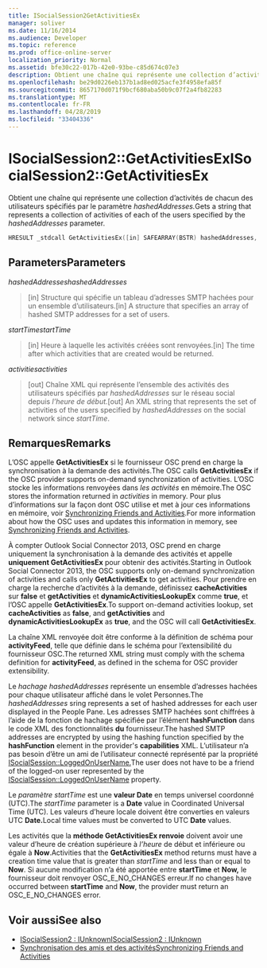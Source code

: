 ```yaml
---
title: ISocialSession2GetActivitiesEx
manager: soliver
ms.date: 11/16/2014
ms.audience: Developer
ms.topic: reference
ms.prod: office-online-server
localization_priority: Normal
ms.assetid: bfe30c22-017b-42e0-93be-c85d674c07e3
description: Obtient une chaîne qui représente une collection d’activités de chacun des utilisateurs spécifiés par le paramètre hashedAddresses.
ms.openlocfilehash: be29d0226eb137b1ad8ed025acfe3f4958efa85f
ms.sourcegitcommit: 8657170d071f9bcf680aba50b9c07f2a4fb82283
ms.translationtype: MT
ms.contentlocale: fr-FR
ms.lasthandoff: 04/28/2019
ms.locfileid: "33404336"
---
```

# <a name="isocialsession2getactivitiesex"></a><span data-ttu-id="cabee-103">ISocialSession2::GetActivitiesEx</span><span class="sxs-lookup"><span data-stu-id="cabee-103">ISocialSession2::GetActivitiesEx</span></span>

<span data-ttu-id="cabee-104">Obtient une chaîne qui représente une collection d’activités de chacun des utilisateurs spécifiés par le paramètre _hashedAddresses._</span><span class="sxs-lookup"><span data-stu-id="cabee-104">Gets a string that represents a collection of activities of each of the users specified by the  _hashedAddresses_ parameter.</span></span> 
  
```cpp
HRESULT _stdcall GetActivitiesEx([in] SAFEARRAY(BSTR) hashedAddresses, [in] DATE startTime, [out, retval] BSTR *activities);
```

## <a name="parameters"></a><span data-ttu-id="cabee-105">Parameters</span><span class="sxs-lookup"><span data-stu-id="cabee-105">Parameters</span></span>

<span data-ttu-id="cabee-106">_hashedAddresses_</span><span class="sxs-lookup"><span data-stu-id="cabee-106">_hashedAddresses_</span></span>
  
> <span data-ttu-id="cabee-107">[in] Structure qui spécifie un tableau d’adresses SMTP hachées pour un ensemble d’utilisateurs.</span><span class="sxs-lookup"><span data-stu-id="cabee-107">[in] A structure that specifies an array of hashed SMTP addresses for a set of users.</span></span>
    
<span data-ttu-id="cabee-108">_startTime_</span><span class="sxs-lookup"><span data-stu-id="cabee-108">_startTime_</span></span>
  
> <span data-ttu-id="cabee-109">[in] Heure à laquelle les activités créées sont renvoyées.</span><span class="sxs-lookup"><span data-stu-id="cabee-109">[in] The time after which activities that are created would be returned.</span></span>
    
<span data-ttu-id="cabee-110">_activities_</span><span class="sxs-lookup"><span data-stu-id="cabee-110">_activities_</span></span>
  
> <span data-ttu-id="cabee-111">[out] Chaîne XML qui représente l’ensemble des activités des utilisateurs spécifiés par _hashedAddresses_ sur le réseau social depuis _l’heure de début._</span><span class="sxs-lookup"><span data-stu-id="cabee-111">[out] An XML string that represents the set of activities of the users specified by  _hashedAddresses_ on the social network since  _startTime_.</span></span>
    
## <a name="remarks"></a><span data-ttu-id="cabee-112">Remarques</span><span class="sxs-lookup"><span data-stu-id="cabee-112">Remarks</span></span>

<span data-ttu-id="cabee-113">L’OSC appelle **GetActivitiesEx** si le fournisseur OSC prend en charge la synchronisation à la demande des activités.</span><span class="sxs-lookup"><span data-stu-id="cabee-113">The OSC calls **GetActivitiesEx** if the OSC provider supports on-demand synchronization of activities.</span></span> <span data-ttu-id="cabee-114">L’OSC stocke les informations renvoyées dans  _les activités_ en mémoire.</span><span class="sxs-lookup"><span data-stu-id="cabee-114">The OSC stores the information returned in  _activities_ in memory.</span></span> <span data-ttu-id="cabee-115">Pour plus d’informations sur la façon dont OSC utilise et met à jour ces informations en mémoire, voir [Synchronizing Friends and Activities](synchronizing-friends-and-activities.md).</span><span class="sxs-lookup"><span data-stu-id="cabee-115">For more information about how the OSC uses and updates this information in memory, see [Synchronizing Friends and Activities](synchronizing-friends-and-activities.md).</span></span>
  
<span data-ttu-id="cabee-116">À compter Outlook Social Connector 2013, OSC prend en charge uniquement la synchronisation à la demande des activités et appelle **uniquement GetActivitiesEx** pour obtenir des activités.</span><span class="sxs-lookup"><span data-stu-id="cabee-116">Starting in Outlook Social Connector 2013, the OSC supports only on-demand synchronization of activities and calls only **GetActivitiesEx** to get activities.</span></span> <span data-ttu-id="cabee-117">Pour prendre en charge la recherche d’activités à la demande, définissez **cacheActivities** sur **false** et **getActivities** et **dynamicActivitiesLookupEx** comme **true**, et l’OSC appelle **GetActivitiesEx**.</span><span class="sxs-lookup"><span data-stu-id="cabee-117">To support on-demand activities lookup, set **cacheActivities** as **false**, and **getActivities** and **dynamicActivitiesLookupEx** as **true**, and the OSC will call **GetActivitiesEx**.</span></span>
  
<span data-ttu-id="cabee-118">La chaîne XML renvoyée doit être conforme à la définition de schéma pour **activityFeed**, telle que définie dans le schéma pour l’extensibilité du fournisseur OSC.</span><span class="sxs-lookup"><span data-stu-id="cabee-118">The returned XML string must comply with the schema definition for **activityFeed**, as defined in the schema for OSC provider extensibility.</span></span>
  
<span data-ttu-id="cabee-119">Le  _hachage hashedAddresses_ représente un ensemble d’adresses hachées pour chaque utilisateur affiché dans le volet Personnes.</span><span class="sxs-lookup"><span data-stu-id="cabee-119">The  _hashedAddresses_ sring represents a set of hashed addresses for each user displayed in the People Pane.</span></span> <span data-ttu-id="cabee-120">Les adresses SMTP hachées sont chiffrées à l’aide de la fonction de hachage spécifiée par l’élément **hashFunction** dans le code XML des fonctionnalités **du** fournisseur.</span><span class="sxs-lookup"><span data-stu-id="cabee-120">The hashed SMTP addresses are encrypted by using the hashing function specified by the **hashFunction** element in the provider's **capabilities** XML.</span></span> <span data-ttu-id="cabee-121">L’utilisateur n’a pas besoin d’être un ami de l’utilisateur connecté représenté par la propriété [ISocialSession::LoggedOnUserName.](isocialsession-loggedonusername.md)</span><span class="sxs-lookup"><span data-stu-id="cabee-121">The user does not have to be a friend of the logged-on user represented by the [ISocialSession::LoggedOnUserName](isocialsession-loggedonusername.md) property.</span></span> 
  
<span data-ttu-id="cabee-122">Le  _paramètre startTime_ est une **valeur Date** en temps universel coordonné (UTC).</span><span class="sxs-lookup"><span data-stu-id="cabee-122">The  _startTime_ parameter is a **Date** value in Coordinated Universal Time (UTC).</span></span> <span data-ttu-id="cabee-123">Les valeurs d’heure locale doivent être converties en valeurs UTC **Date.**</span><span class="sxs-lookup"><span data-stu-id="cabee-123">Local time values must be converted to UTC **Date** values.</span></span> 
  
<span data-ttu-id="cabee-124">Les activités que la **méthode GetActivitiesEx renvoie** doivent avoir une valeur d’heure de création supérieure à  _l’heure_ de début et inférieure ou égale à **Now**.</span><span class="sxs-lookup"><span data-stu-id="cabee-124">Activities that the **GetActivitiesEx** method returns must have a creation time value that is greater than  _startTime_ and less than or equal to **Now**.</span></span> <span data-ttu-id="cabee-125">Si aucune modification n’a été apportée entre **startTime** et **Now,** le fournisseur doit renvoyer OSC_E_NO_CHANGES erreur.</span><span class="sxs-lookup"><span data-stu-id="cabee-125">If no changes have occurred between **startTime** and **Now**, the provider must return an OSC_E_NO_CHANGES error.</span></span>
  
## <a name="see-also"></a><span data-ttu-id="cabee-126">Voir aussi</span><span class="sxs-lookup"><span data-stu-id="cabee-126">See also</span></span>

- [<span data-ttu-id="cabee-127">ISocialSession2 : IUnknown</span><span class="sxs-lookup"><span data-stu-id="cabee-127">ISocialSession2 : IUnknown</span></span>](isocialsession2iunknown.md)
- [<span data-ttu-id="cabee-128">Synchronisation des amis et des activités</span><span class="sxs-lookup"><span data-stu-id="cabee-128">Synchronizing Friends and Activities</span></span>](synchronizing-friends-and-activities.md)

